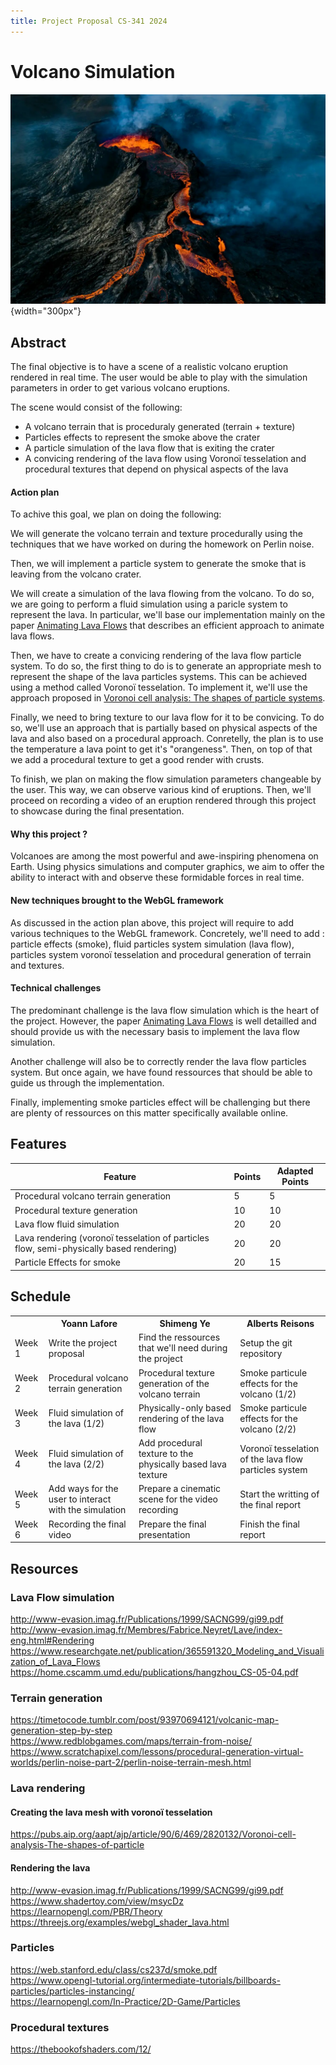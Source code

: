 ```yaml
---
title: Project Proposal CS-341 2024
---
```


# Volcano Simulation

![A representative image](images/volcano.jpg){width="300px"}


## Abstract
The final objective is to have a scene of a realistic volcano eruption rendered in real time.
The user would be able to play with the simulation parameters in order to get various volcano eruptions.

The scene would consist of the following:
<ul>
<li>A volcano terrain that is proceduraly generated (terrain + texture)</li>
<li>Particles effects to represent the smoke above the crater</li>
<li>A particle simulation of the lava flow that is exiting the crater</li>
<li>A convicing rendering of the lava flow using Voronoï tesselation and procedural textures that depend on physical aspects of the lava</li>
</ul>

#### Action plan

To achive this goal, we plan on doing the following:

We will generate the volcano terrain and texture procedurally using the techniques that we have worked on during the homework on Perlin noise.

Then, we will implement a particle system to generate the smoke that is leaving from the volcano crater.

We will create a simulation of the lava flowing from the volcano. To do so, we are going to perform a fluid simulation using a paricle system to represent the lava. In particular, we'll base our implementation mainly on the paper [Animating Lava Flows](http://www-evasion.imag.fr/Publications/1999/SACNG99/gi99.pdf) that describes an efficient approach to animate lava flows.

Then, we have to create a convicing rendering of the lava flow particle system. To do so, the first thing to do is to generate an appropriate mesh to represent the shape of the lava particles systems. This can be achieved using a method called Voronoï tesselation. To implement it, we'll use the approach proposed in [Voronoi cell analysis: The shapes of particle systems](https://pubs.aip.org/aapt/ajp/article/90/6/469/2820132/Voronoi-cell-analysis-The-shapes-of-particle).

Finally, we need to bring texture to our lava flow for it to be convicing. To do so, we'll use an approach that is partially based on physical aspects of the lava and also based on a procedural approach. Conretelly, the plan is to use the temperature a lava point to get it's "orangeness". Then, on top of that we add a procedural texture to get a good render with crusts.

To finish, we plan on making the flow simulation parameters changeable by the user. This way, we can observe various kind of eruptions. Then, we'll proceed on recording a video of an eruption rendered through this project to showcase during the final presentation.

#### Why this project ?

Volcanoes are among the most powerful and awe-inspiring phenomena on Earth. Using physics simulations and computer graphics, we aim to offer the ability to interact with and observe these formidable forces in real time.

#### New techniques brought to the WebGL framework

As discussed in the action plan above, this project will require to add various techniques to the WebGL framework. Concretely, we'll need to add : particle effects (smoke), fluid particles system simulation (lava flow), particles system voronoï tesselation and procedural generation of terrain and textures.

#### Technical challenges

The predominant challenge is the lava flow simulation which is the heart of the project. However, the paper [Animating Lava Flows](http://www-evasion.imag.fr/Publications/1999/SACNG99/gi99.pdf) is well detailled and should provide us with the necessary basis to implement the lava flow simulation.

Another challenge will also be to correctly render the lava flow particles system. But once again, we have found ressources that should be able to guide us through the implementation.

Finally, implementing smoke particles effect will be challenging but there are plenty of ressources on this matter specifically available online.


## Features

| Feature                | Points       | Adapted Points |
|------------------------|--------------|----------------|
| Procedural volcano terrain generation              | 5           | 5             |
| Procedural texture generation              | 10           | 10             |
| Lava flow fluid simulation              | 20           | 20             |
| Lava rendering (voronoï tesselation of particles flow, semi-physically based rendering)            | 20           | 20             |
| Particle Effects for smoke              | 20           | 15             |


## Schedule


<table>
	<tr>
		<th></th>
		<th>Yoann Lafore</th>
		<th>Shimeng Ye</th>
		<th>Alberts Reisons</th>
	</tr>
	<tr>
		<td>Week 1</td>
		<td>Write the project proposal</td>
		<td>Find the ressources that we'll need during the project</td>
		<td>Setup the git repository</td>
	</tr>
	<tr>
		<td>Week 2</td>
		<td>Procedural volcano terrain generation</td>
		<td>Procedural texture generation of the volcano terrain</td>
		<td>Smoke particule effects for the volcano (1/2)</td>
	</tr>
	<tr>
		<td>Week 3</td>
		<td>Fluid simulation of the lava (1/2)</td>
		<td>Physically-only based rendering of the lava flow</td>
		<td>Smoke particule effects for the volcano (2/2)</td>
	</tr>
	<tr>
		<td>Week 4</td>
		<td>Fluid simulation of the lava (2/2)</td>
		<td>Add procedural texture to the physically based lava texture</td>
		<td>Voronoï tesselation of the lava flow particles system</td>
	</tr>
	<tr>
		<td>Week 5</td>
		<td>Add ways for the user to interact with the simulation</td>
		<td>Prepare a cinematic scene for the video recording</td>
		<td>Start the writting of the final report</td>
	</tr>
	<tr>
		<td>Week 6</td>
		<td>Recording the final video</td>
		<td>Prepare the final presentation</td>
		<td>Finish the final report</td>
	</tr>
</table>


## Resources

### Lava Flow simulation
http://www-evasion.imag.fr/Publications/1999/SACNG99/gi99.pdf \
http://www-evasion.imag.fr/Membres/Fabrice.Neyret/Lave/index-eng.html#Rendering \
https://www.researchgate.net/publication/365591320_Modeling_and_Visualization_of_Lava_Flows \
https://home.cscamm.umd.edu/publications/hangzhou_CS-05-04.pdf

### Terrain generation
https://timetocode.tumblr.com/post/93970694121/volcanic-map-generation-step-by-step \
https://www.redblobgames.com/maps/terrain-from-noise/ \
https://www.scratchapixel.com/lessons/procedural-generation-virtual-worlds/perlin-noise-part-2/perlin-noise-terrain-mesh.html

### Lava rendering
#### Creating the lava mesh with voronoï tesselation
https://pubs.aip.org/aapt/ajp/article/90/6/469/2820132/Voronoi-cell-analysis-The-shapes-of-particle

#### Rendering the lava
http://www-evasion.imag.fr/Publications/1999/SACNG99/gi99.pdf \
https://www.shadertoy.com/view/msycDz \
https://learnopengl.com/PBR/Theory \
https://threejs.org/examples/webgl_shader_lava.html


### Particles
https://web.stanford.edu/class/cs237d/smoke.pdf \
https://www.opengl-tutorial.org/intermediate-tutorials/billboards-particles/particles-instancing/ \
https://learnopengl.com/In-Practice/2D-Game/Particles


### Procedural textures
https://thebookofshaders.com/12/